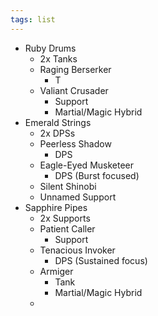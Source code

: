 ```yaml
---
tags: list
---
```

- Ruby Drums 
	- 2x Tanks
	- Raging Berserker
		- T
	- Valiant Crusader
		- Support
		- Martial/Magic Hybrid
- Emerald Strings 
	- 2x DPSs
	- Peerless Shadow
		- DPS
	- Eagle-Eyed Musketeer
		- DPS (Burst focused)
	- Silent Shinobi
	- Unnamed Support
- Sapphire Pipes
	- 2x Supports
	- Patient Caller
		- Support
	- Tenacious Invoker 
		- DPS (Sustained focus)
	- Armiger
		- Tank
		- Martial/Magic Hybrid
	- 